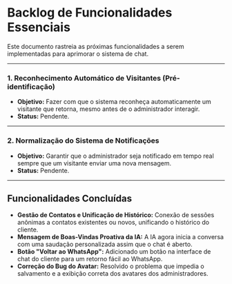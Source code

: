 # Backlog de Funcionalidades Essenciais

Este documento rastreia as próximas funcionalidades a serem implementadas para aprimorar o sistema de chat.

---

### 1. Reconhecimento Automático de Visitantes (Pré-identificação)

*   **Objetivo:** Fazer com que o sistema reconheça automaticamente um visitante que retorna, mesmo antes de o administrador interagir.
*   **Status:** Pendente.

---

### 2. Normalização do Sistema de Notificações

*   **Objetivo:** Garantir que o administrador seja notificado em tempo real sempre que um visitante enviar uma nova mensagem.
*   **Status:** Pendente.

---

## Funcionalidades Concluídas

*   **Gestão de Contatos e Unificação de Histórico:** Conexão de sessões anônimas a contatos existentes ou novos, unificando o histórico do cliente.
*   **Mensagem de Boas-Vindas Proativa da IA:** A IA agora inicia a conversa com uma saudação personalizada assim que o chat é aberto.
*   **Botão "Voltar ao WhatsApp":** Adicionado um botão na interface de chat do cliente para um retorno fácil ao WhatsApp.
*   **Correção do Bug do Avatar:** Resolvido o problema que impedia o salvamento e a exibição correta dos avatares dos administradores.
